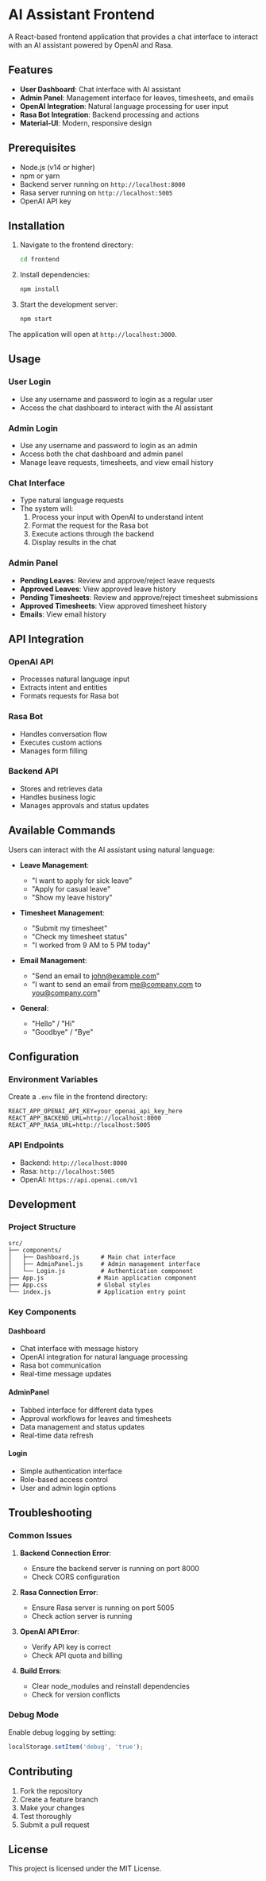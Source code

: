 # AI Assistant Frontend

A React-based frontend application that provides a chat interface to interact with an AI assistant powered by OpenAI and Rasa.

## Features

- **User Dashboard**: Chat interface with AI assistant
- **Admin Panel**: Management interface for leaves, timesheets, and emails
- **OpenAI Integration**: Natural language processing for user input
- **Rasa Bot Integration**: Backend processing and actions
- **Material-UI**: Modern, responsive design

## Prerequisites

- Node.js (v14 or higher)
- npm or yarn
- Backend server running on `http://localhost:8000`
- Rasa server running on `http://localhost:5005`
- OpenAI API key

## Installation

1. Navigate to the frontend directory:
   ```bash
   cd frontend
   ```

2. Install dependencies:
   ```bash
   npm install
   ```

3. Start the development server:
   ```bash
   npm start
   ```

The application will open at `http://localhost:3000`.

## Usage

### User Login
- Use any username and password to login as a regular user
- Access the chat dashboard to interact with the AI assistant

### Admin Login
- Use any username and password to login as an admin
- Access both the chat dashboard and admin panel
- Manage leave requests, timesheets, and view email history

### Chat Interface
- Type natural language requests
- The system will:
  1. Process your input with OpenAI to understand intent
  2. Format the request for the Rasa bot
  3. Execute actions through the backend
  4. Display results in the chat

### Admin Panel
- **Pending Leaves**: Review and approve/reject leave requests
- **Approved Leaves**: View approved leave history
- **Pending Timesheets**: Review and approve/reject timesheet submissions
- **Approved Timesheets**: View approved timesheet history
- **Emails**: View email history

## API Integration

### OpenAI API
- Processes natural language input
- Extracts intent and entities
- Formats requests for Rasa bot

### Rasa Bot
- Handles conversation flow
- Executes custom actions
- Manages form filling

### Backend API
- Stores and retrieves data
- Handles business logic
- Manages approvals and status updates

## Available Commands

Users can interact with the AI assistant using natural language:

- **Leave Management**:
  - "I want to apply for sick leave"
  - "Apply for casual leave"
  - "Show my leave history"

- **Timesheet Management**:
  - "Submit my timesheet"
  - "Check my timesheet status"
  - "I worked from 9 AM to 5 PM today"

- **Email Management**:
  - "Send an email to john@example.com"
  - "I want to send an email from me@company.com to you@company.com"

- **General**:
  - "Hello" / "Hi"
  - "Goodbye" / "Bye"

## Configuration

### Environment Variables
Create a `.env` file in the frontend directory:

```env
REACT_APP_OPENAI_API_KEY=your_openai_api_key_here
REACT_APP_BACKEND_URL=http://localhost:8000
REACT_APP_RASA_URL=http://localhost:5005
```

### API Endpoints
- Backend: `http://localhost:8000`
- Rasa: `http://localhost:5005`
- OpenAI: `https://api.openai.com/v1`

## Development

### Project Structure
```
src/
├── components/
│   ├── Dashboard.js      # Main chat interface
│   ├── AdminPanel.js     # Admin management interface
│   └── Login.js          # Authentication component
├── App.js               # Main application component
├── App.css              # Global styles
└── index.js             # Application entry point
```

### Key Components

#### Dashboard
- Chat interface with message history
- OpenAI integration for natural language processing
- Rasa bot communication
- Real-time message updates

#### AdminPanel
- Tabbed interface for different data types
- Approval workflows for leaves and timesheets
- Data management and status updates
- Real-time data refresh

#### Login
- Simple authentication interface
- Role-based access control
- User and admin login options

## Troubleshooting

### Common Issues

1. **Backend Connection Error**:
   - Ensure the backend server is running on port 8000
   - Check CORS configuration

2. **Rasa Connection Error**:
   - Ensure Rasa server is running on port 5005
   - Check action server is running

3. **OpenAI API Error**:
   - Verify API key is correct
   - Check API quota and billing

4. **Build Errors**:
   - Clear node_modules and reinstall dependencies
   - Check for version conflicts

### Debug Mode
Enable debug logging by setting:
```javascript
localStorage.setItem('debug', 'true');
```

## Contributing

1. Fork the repository
2. Create a feature branch
3. Make your changes
4. Test thoroughly
5. Submit a pull request

## License

This project is licensed under the MIT License.
